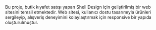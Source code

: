 Bu proje, butik kıyafet satışı yapan Shell Design için geliştirilmiş bir web sitesini temsil etmektedir. Web sitesi, kullanıcı dostu tasarımıyla ürünleri sergileyip, alışveriş deneyimini kolaylaştırmak için responsive bir yapıda oluşturulmuştur.
